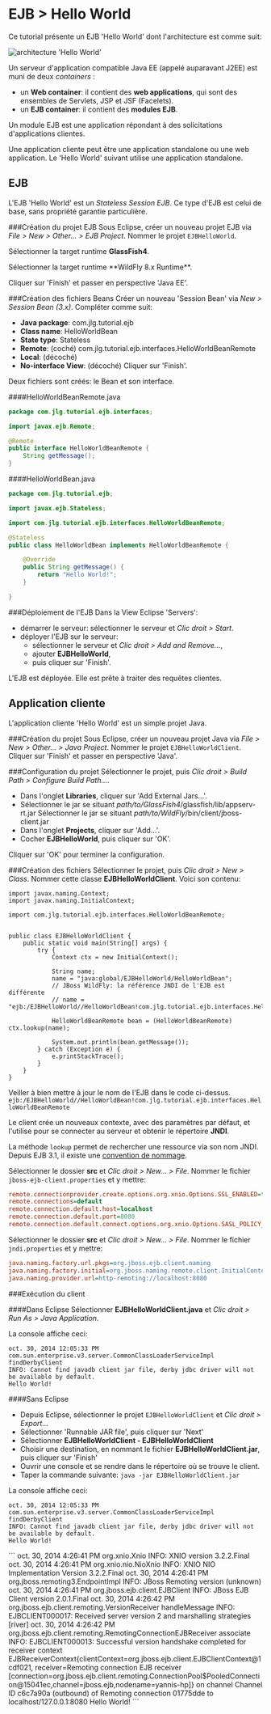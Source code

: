 EJB > Hello World
=================

Ce tutorial présente un EJB 'Hello World' dont l'architecture est comme suit:

![architecture 'Hello World'](data/java_ee/image/hello_world.png)

Un serveur d'application compatible Java EE (appelé auparavant J2EE) est muni
de deux *containers* :

- un **Web container**: il contient des **web applications**,
qui sont des ensembles de Servlets, JSP et JSF (Facelets).
- un **EJB container**: il contient des **modules EJB**.

Un module EJB est une application répondant à des solicitations d'applications
clientes.

Une application cliente peut être une application standalone ou une web
application. Le 'Hello World' suivant utilise une application standalone.



EJB
---
L'EJB 'Hello World' est un *Stateless Session EJB*. Ce type d'EJB est celui de
base, sans propriété garantie particulière.

###Création du projet EJB
Sous Eclipse, créer un nouveau projet EJB via
*File > New > Other... > EJB Project*. Nommer le projet `EJBHelloWorld`.

Sélectionner la target runtime **GlassFish4**.

<jboss>
Sélectionner la target runtime **WildFly 8.x Runtime**.
</jboss>

Cliquer sur 'Finish' et passer en perspective 'Java EE'.

###Création des fichiers Beans
Créer un nouveau 'Session Bean' via *New > Session Bean (3.x)*.
Compléter comme suit:

- **Java package**: com.jlg.tutorial.ejb
- **Class name**: HelloWorldBean
- **State type**: Stateless
- **Remote**: (coché) com.jlg.tutorial.ejb.interfaces.HelloWorldBeanRemote
- **Local**: (décoché)
- **No-interface View**: (décoché)
Cliquer sur 'Finish'.

Deux fichiers sont créés: le Bean et son interface.

####HelloWorldBeanRemote.java
```java
package com.jlg.tutorial.ejb.interfaces;

import javax.ejb.Remote;

@Remote
public interface HelloWorldBeanRemote {
	String getMessage();
}

```

####HelloWorldBean.java
```java
package com.jlg.tutorial.ejb;

import javax.ejb.Stateless;

import com.jlg.tutorial.ejb.interfaces.HelloWorldBeanRemote;

@Stateless
public class HelloWorldBean implements HelloWorldBeanRemote {

	@Override
	public String getMessage() {
		return "Hello World!";
	}

}

```

###Déploiement de l'EJB
Dans la View Eclipse 'Servers':

- démarrer le serveur: sélectionner le serveur et *Clic droit > Start*.
- déployer l'EJB sur le serveur:
	- sélectionner le serveur et *Clic droit > Add and Remove...*,
	- ajouter **EJBHelloWorld**,
	- puis cliquer sur 'Finish'.

L'EJB est déployée. Elle est prête à traiter des requêtes clientes.


Application cliente
-------------------

L'application cliente 'Hello World' est un simple projet Java.

###Création du projet
Sous Eclipse, créer un nouveau projet Java via
*File > New > Other... > Java Project*. Nommer le projet `EJBHelloWorldClient`.
Cliquer sur 'Finish' et passer en perspective 'Java'.

###Configuration du projet
Sélectionner le projet, puis
*Clic droit > Build Path > Configure Build Path...*.

- Dans l'onglet **Libraries**, cliquer sur 'Add External Jars...'.
- Sélectionner le jar se situant
  *path/to/GlassFish4*/glassfish/lib/appserv-rt.jar
  <jboss>
  Sélectionner le jar se situant *path/to/WildFly*/bin/client/jboss-client.jar
  </jboss>
- Dans l'onglet **Projects**, cliquer sur 'Add...'.
- Cocher **EJBHelloWorld**, puis cliquer sur 'OK'.

Cliquer sur 'OK' pour terminer la configuration.

###Création des fichiers
Sélectionner le projet, puis *Clic droit > New > Class*.
Nommer cette classe **EJBHelloWorldClient**. Voici son contenu:

```javaimport javax.naming.Context;
import javax.naming.Context;
import javax.naming.InitialContext;

import com.jlg.tutorial.ejb.interfaces.HelloWorldBeanRemote;


public class EJBHelloWorldClient {
	public static void main(String[] args) {
		try {
			Context ctx = new InitialContext();

			String name;
			name = "java:global/EJBHelloWorld/HelloWorldBean";
			// JBoss WildFly: la référence JNDI de l'EJB est différente
			// name = "ejb:/EJBHelloWorld//HelloWorldBean!com.jlg.tutorial.ejb.interfaces.HelloWorldBeanRemote";

			HelloWorldBeanRemote bean = (HelloWorldBeanRemote) ctx.lookup(name);

			System.out.println(bean.getMessage());
		} catch (Exception e) {
			e.printStackTrace();
		}
	}
}

```
<jboss>

Veiller à bien mettre à jour le nom de l'EJB dans le code ci-dessus.
`ejb:/EJBHelloWorld//HelloWorldBean!com.jlg.tutorial.ejb.interfaces.HelloWorldBeanRemote`
</jboss>

Le client crée un nouveaux contexte, avec des paramètres par défaut,
et l'utilise pour se connecter au serveur et obtenir le répertoire **JNDI**.

La méthode ```lookup``` permet de rechercher une ressource via son nom JNDI.
Depuis EJB 3.1, il existe une
[convention de nommage](http://docs.oracle.com/cd/E19798-01/821-1841/girgn/index.html).


<jboss>

Sélectionner le dossier **src** et *Clic droit > New... > File*.
Nommer le fichier `jboss-ejb-client.properties` et y mettre:
```ini
remote.connectionprovider.create.options.org.xnio.Options.SSL_ENABLED=false
remote.connections=default
remote.connection.default.host=localhost
remote.connection.default.port=8080
remote.connection.default.connect.options.org.xnio.Options.SASL_POLICY_NOANONYMOUS=false
```

Sélectionner le dossier **src** et *Clic droit > New... > File*.
Nommer le fichier `jndi.properties` et y mettre:
```ini
java.naming.factory.url.pkgs=org.jboss.ejb.client.naming
java.naming.factory.initial=org.jboss.naming.remote.client.InitialContextFactory
java.naming.provider.url=http-remoting://localhost:8080
```

</jboss>

###Exécution du client

####Dans Eclipse
Sélectionner **EJBHelloWorldClient.java** et
*Clic droit > Run As > Java Application*.

La console affiche ceci:
```
oct. 30, 2014 12:05:33 PM com.sun.enterprise.v3.server.CommonClassLoaderServiceImpl findDerbyClient
INFO: Cannot find javadb client jar file, derby jdbc driver will not be available by default.
Hello World!
```

####Sans Eclipse
- Depuis Eclipse, sélectionner le projet `EJBHelloWorldClient` et
  *Clic droit > Export...*
- Sélectionner 'Runnable JAR file', puis cliquer sur 'Next'
- Sélectionner **EJBHelloWorldClient - EJBHelloWorldClient**
- Choisir une destination, en nommant le fichier **EJBHelloWorldClient.jar**,
  puis cliquer sur 'Finish'
- Ouvrir une console et se rendre dans le répertoire où se trouve le client.
- Taper la commande suivante: ```java -jar EJBHelloWorldClient.jar```

La console affiche ceci:

```
oct. 30, 2014 12:05:33 PM com.sun.enterprise.v3.server.CommonClassLoaderServiceImpl findDerbyClient
INFO: Cannot find javadb client jar file, derby jdbc driver will not be available by default.
Hello World!
```

<jboss>
```
oct. 30, 2014 4:26:41 PM org.xnio.Xnio <clinit>
INFO: XNIO version 3.2.2.Final
oct. 30, 2014 4:26:41 PM org.xnio.nio.NioXnio <clinit>
INFO: XNIO NIO Implementation Version 3.2.2.Final
oct. 30, 2014 4:26:41 PM org.jboss.remoting3.EndpointImpl <clinit>
INFO: JBoss Remoting version (unknown)
oct. 30, 2014 4:26:41 PM org.jboss.ejb.client.EJBClient <clinit>
INFO: JBoss EJB Client version 2.0.1.Final
oct. 30, 2014 4:26:42 PM org.jboss.ejb.client.remoting.VersionReceiver handleMessage
INFO: EJBCLIENT000017: Received server version 2 and marshalling strategies [river]
oct. 30, 2014 4:26:42 PM org.jboss.ejb.client.remoting.RemotingConnectionEJBReceiver associate
INFO: EJBCLIENT000013: Successful version handshake completed for receiver context EJBReceiverContext{clientContext=org.jboss.ejb.client.EJBClientContext@1cdf021, receiver=Remoting connection EJB receiver [connection=org.jboss.ejb.client.remoting.ConnectionPool$PooledConnection@15041ec,channel=jboss.ejb,nodename=yannis-hp]} on channel Channel ID c6c7a90a (outbound) of Remoting connection 01775dde to localhost/127.0.0.1:8080
Hello World!
```
</jboss>
